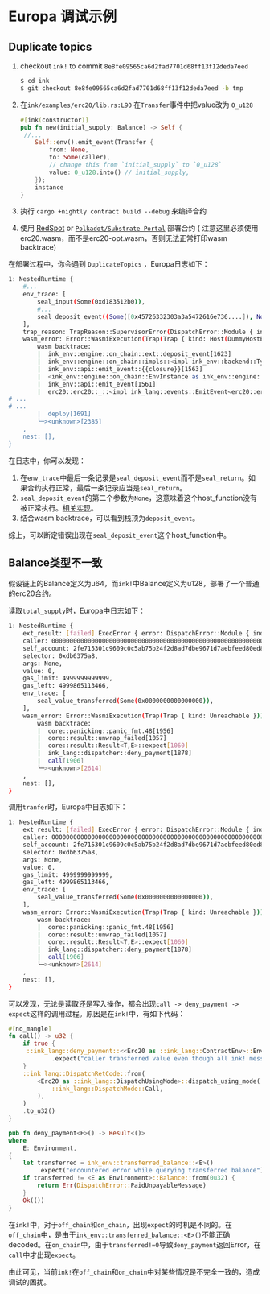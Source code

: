 # Europa 调试示例

## Duplicate topics

1. checkout `ink!` to commit `8e8fe09565ca6d2fad7701d68ff13f12deda7eed`

   ```bash
   $ cd ink
   $ git checkout 8e8fe09565ca6d2fad7701d68ff13f12deda7eed -b tmp
   ```

2. 在`ink/examples/erc20/lib.rs:L90` 在`Transfer`事件中把value改为 `0_u128`

   ```rust
   #[ink(constructor)]
   pub fn new(initial_supply: Balance) -> Self {
   	//...
       Self::env().emit_event(Transfer {
           from: None,
           to: Some(caller),
           // change this from `initial_supply` to `0_u128`
           value: 0_u128.into() // initial_supply,
       });
       instance
   }
   ```

3. 执行 `cargo +nightly contract build --debug` 来编译合约

4. 使用 [RedSpot](https://redspot.patract.io/en/tutorial/) or [`Polkadot/Substrate Portal`](https://polkadot.js.org/apps) 部署合约 ( 注意这里必须使用 erc20.wasm，而不是erc20-opt.wasm，否则无法正常打印wasm backtrace)

在部署过程中，你会遇到 `DuplicateTopics` ，Europa日志如下：

```bash
1: NestedRuntime {
    #...
    env_trace: [
        seal_input(Some(0xd183512b0)),
		#...    
		seal_deposit_event((Some([0x45726332303a3a5472616e736....]), None)),
    ],
    trap_reason: TrapReason::SupervisorError(DispatchError::Module { index: 5, error: 23, message: Some("DuplicateTopics") }),
    wasm_error: Error::WasmiExecution(Trap(Trap { kind: Host(DummyHostError) }))
    	wasm backtrace: 
    	|  ink_env::engine::on_chain::ext::deposit_event[1623]
    	|  ink_env::engine::on_chain::impls::<impl ink_env::backend::TypedEnvBackend for ink_env::engine::on_chain::EnvInstance>::emit_event[1564]
    	|  ink_env::api::emit_event::{{closure}}[1563]
    	|  <ink_env::engine::on_chain::EnvInstance as ink_env::engine::OnInstance>::on_instance[1562]
    	|  ink_env::api::emit_event[1561]
    	|  erc20::erc20::_::<impl ink_lang::events::EmitEvent<erc20::erc20::Erc20> for ink_lang::env_access::EnvAccess<<erc20::erc20::Erc20 as ink_lang::env_access::ContractEnv>::Env>>::emit_event[1685]
# ...
# ...
    	|  deploy[1691]
    	╰─><unknown>[2385]
    ,
    nest: [],
}
```

在日志中，你可以发现：

1. 在`env_trace`中最后一条记录是`seal_deposit_event`而不是`seal_return`。如果合约执行正常，最后一条记录应当是`seal_return`。
2. `seal_deposit_event`的第二个参数为`None`，这意味着这个host_function没有被正常执行。[相关实现](https://github.com/patractlabs/substrate/blob/3624deb47cabe6f6cd44ec2c49c6ae5a29fd2198/frame/contracts/src/wasm/runtime.rs#L1399)。
3. 结合wasm backtrace，可以看到栈顶为`deposit_event`。

综上，可以断定错误出现在`seal_deposit_event`这个host_function中。

## Balance类型不一致

假设链上的Balance定义为u64，而`ink!`中Balance定义为u128，部署了一个普通的erc20合约。

读取`total_supply`时，Europa中日志如下：

```bash
1: NestedRuntime {
    ext_result: [failed] ExecError { error: DispatchError::Module { index: 5, error: 17, message: Some("ContractTrapped") }, origin: ErrorOrigin::Caller },
    caller: 0000000000000000000000000000000000000000000000000000000000000000 (5C4hrfjw...),
    self_account: 2fe715301c9609c0c5ab75b24f2d8ad7dbe9671d7aebfeed80ed8963bc017955 (5D9Wkfa3...),
    selector: 0xdb6375a8,
    args: None,
    value: 0,
    gas_limit: 4999999999999,
    gas_left: 4999865113466,
    env_trace: [
        seal_value_transferred(Some(0x0000000000000000)),
    ],
    wasm_error: Error::WasmiExecution(Trap(Trap { kind: Unreachable }))
    	wasm backtrace:
    	|  core::panicking::panic_fmt.48[1956]
    	|  core::result::unwrap_failed[1057]
    	|  core::result::Result<T,E>::expect[1060]
    	|  ink_lang::dispatcher::deny_payment[1878]
    	|  call[1906]
    	╰─><unknown>[2614]
    ,
    nest: [],
}
```



调用`tranfer`时，Europa中日志如下：

```bash
1: NestedRuntime {
    ext_result: [failed] ExecError { error: DispatchError::Module { index: 5, error: 17, message: Some("ContractTrapped") }, origin: ErrorOrigin::Caller },
    caller: 0000000000000000000000000000000000000000000000000000000000000000 (5C4hrfjw...),
    self_account: 2fe715301c9609c0c5ab75b24f2d8ad7dbe9671d7aebfeed80ed8963bc017955 (5D9Wkfa3...),
    selector: 0xdb6375a8,
    args: None,
    value: 0,
    gas_limit: 4999999999999,
    gas_left: 4999865113466,
    env_trace: [
        seal_value_transferred(Some(0x0000000000000000)),
    ],
    wasm_error: Error::WasmiExecution(Trap(Trap { kind: Unreachable }))
    	wasm backtrace:
    	|  core::panicking::panic_fmt.48[1956]
    	|  core::result::unwrap_failed[1057]
    	|  core::result::Result<T,E>::expect[1060]
    	|  ink_lang::dispatcher::deny_payment[1878]
    	|  call[1906]
    	╰─><unknown>[2614]
    ,
    nest: [],
}
```

可以发现，无论是读取还是写入操作，都会出现`call -> deny_payment -> expect`这样的调用过程。原因是在`ink!`中，有如下代码：

```rust
#[no_mangle]
fn call() -> u32 {
    if true {
     ::ink_lang::deny_payment::<<Erc20 as ::ink_lang::ContractEnv>::Env>()
    		.expect("caller transferred value even though all ink! message deny payments")
    }
    ::ink_lang::DispatchRetCode::from(
        <Erc20 as ::ink_lang::DispatchUsingMode>::dispatch_using_mode(
            ::ink_lang::DispatchMode::Call,
        ),
    )
    .to_u32()
}

pub fn deny_payment<E>() -> Result<()>
where
    E: Environment,
{
    let transferred = ink_env::transferred_balance::<E>()
        .expect("encountered error while querying transferred balance");
    if transferred != <E as Environment>::Balance::from(0u32) {
        return Err(DispatchError::PaidUnpayableMessage)
    }
    Ok(())
}
```

在`ink!`中，对于`off_chain`和`on_chain`，出现`expect`的时机是不同的。在`off_chain`中，是由于`ink_env::transferred_balance::<E>()`不能正确decoded。在`on_chain`中，由于`transferred!=0`导致`deny_payment`返回Error，在`call`中才出现`expect`。

由此可见，当前`ink!`在`off_chain`和`on_chain`中对某些情况是不完全一致的，造成调试的困扰。

